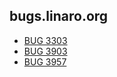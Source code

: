 ## bugs.linaro.org
* [BUG 3303](https://bugs.linaro.org/show_bug.cgi?id=3303)
* [BUG 3903](https://bugs.linaro.org/show_bug.cgi?id=3903)
* [BUG 3957](https://bugs.linaro.org/show_bug.cgi?id=3957)
